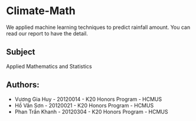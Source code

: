 # Climate-Math
We applied machine learning techniques to predict rainfall amount. You can read our report to have the detail.
## Subject
Applied Mathematics and Statistics
## Authors:
- Vương Gia Huy - 20120014 - K20 Honors Program - HCMUS
- Hồ Văn Sơn - 20120021 - K20 Honors Program - HCMUS
- Phan Trần Khanh - 20120304 - K20 Honors Program - HCMUS
